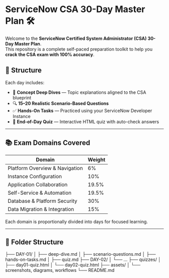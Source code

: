 # ServiceNow CSA 30-Day Master Plan 🛠️

Welcome to the **ServiceNow Certified System Administrator (CSA) 30-Day Master Plan**.  
This repository is a complete self-paced preparation toolkit to help you **crack the CSA exam with 100% accuracy**.

## 📅 Structure

Each day includes:
- 📘 **Concept Deep Dives** — Topic explanations aligned to the CSA blueprint
- 🔍 **15–20 Realistic Scenario-Based Questions**
- ✅ **Hands-On Tasks** — Practiced using your ServiceNow Developer Instance
- 🧠 **End-of-Day Quiz** — Interactive HTML quiz with auto-check answers

---

## 📚 Exam Domains Covered

| Domain | Weight |
|--------|--------|
| Platform Overview & Navigation | 6% |
| Instance Configuration | 10% |
| Application Collaboration | 19.5% |
| Self-Service & Automation | 19.5% |
| Database & Platform Security | 30% |
| Data Migration & Integration | 15% |

Each domain is proportionally divided into days for focused learning.

---

## 📁 Folder Structure

├── DAY-01/
│ ├── deep-dive.md
│ ├── scenario-questions.md
│ ├── hands-on-tasks.md
│ ├── quiz.md
├── DAY-02/
│ └── ...
├── quizzes/
│ ├── day01-quiz.html
│ └── day02-quiz.html
├── assets/
│ └── screenshots, diagrams, workflows
└── README.md
